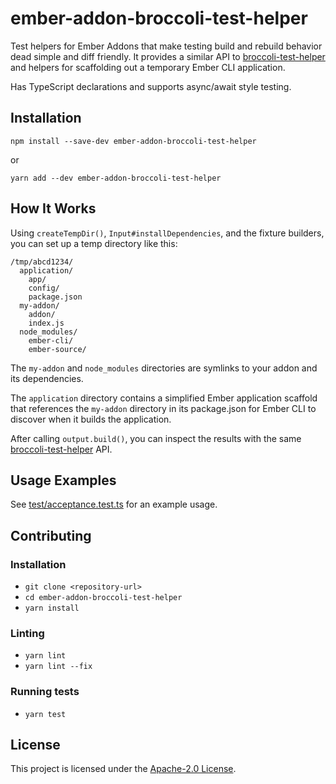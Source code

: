 ember-addon-broccoli-test-helper
==============================================================================

Test helpers for Ember Addons that make testing build and rebuild behavior
dead simple and diff friendly. It provides a similar API to
[broccoli-test-helper][bth] and helpers for scaffolding out a temporary
Ember CLI application.

Has TypeScript declarations and supports async/await style testing.


Installation
------------------------------------------------------------------------------

```
npm install --save-dev ember-addon-broccoli-test-helper
```
or
```
yarn add --dev ember-addon-broccoli-test-helper
```


How It Works
------------------------------------------------------------------------------

Using `createTempDir()`, `Input#installDependencies`, and the fixture builders,
you can set up a temp directory like this:

```
/tmp/abcd1234/
  application/
    app/
    config/
    package.json
  my-addon/
    addon/
    index.js
  node_modules/
    ember-cli/
    ember-source/
```

The `my-addon` and `node_modules` directories are symlinks to your addon and its
dependencies.

The `application` directory contains a simplified Ember application scaffold
that references the `my-addon` directory in its package.json for Ember CLI
to discover when it builds the application.

After calling `output.build()`, you can inspect the results with the same
[broccoli-test-helper][bth] API.


Usage Examples
------------------------------------------------------------------------------

See [test/acceptance.test.ts](test/acceptance.test.ts) for an example usage.


Contributing
------------------------------------------------------------------------------

### Installation

* `git clone <repository-url>`
* `cd ember-addon-broccoli-test-helper`
* `yarn install`

### Linting

* `yarn lint`
* `yarn lint --fix`

### Running tests

* `yarn test`


License
------------------------------------------------------------------------------

This project is licensed under the [Apache-2.0 License](LICENSE.md).

[bth]: https://github.com/broccolijs/broccoli-test-helper
